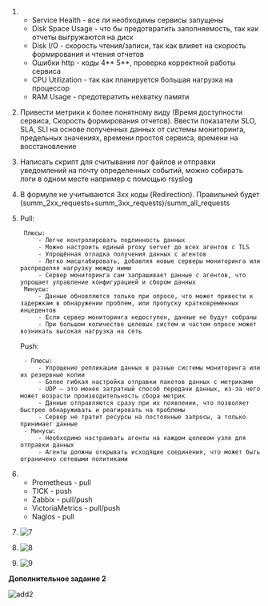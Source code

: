 1.
	- Service Health - все ли необходимы сервисы запущены
	- Disk Space Usage - что бы предотвратить заполняемость, так как отчеты выгружаются на диск
	- Disk I/O - скорость чтения/записи, так как влияет на скорость формирования и чтения отчетов
	- Ошибки http - коды 4** 5**, проверка корректной работы сервиса
	- CPU Utilization - так как планируется большая нагрузка на процессор
	- RAM Usage - предотвратить нехватку памяти

2. Привести метрики к более понятному виду (Время доступности сервиса, Скорость формирования отчетов). Ввести показатели SLO, SLA, SLI на основе полученных данных от системы мониторинга, предельных значениях, времени простоя сервиса, времени на восстановление

3. Написать скрипт для считывания лог файлов и отправки уведомлений на почту определенных событий, можно собирать логи в одном месте например с помощью rsyslog

4. В формуле не учитываются 3хх коды (Redirection). Правильней будет (summ_2xx_requests+summ_3xx_requests)/summ_all_requests

5. 
	Pull:

		Плюсы:
			- Легче контролировать подлинность данных
			- Можно настроить единый proxy server до всех агентов с TLS
			- Упрощённая отладка получения данных с агентов
			- Легко масштабировать, добавляя новые серверы мониторинга или распределяя нагрузку между ними
			- Сервер мониторинга сам запрашивает данные с агентов, что упрощает управление конфигурацией и сбором данных
		Минусы:
			- Данные обновляются только при опросе, что может привести к задержкам в обнаружении проблем, или пропуску кратковременных инцедентов
			- Если сервер мониторинга недоступен, данные не будут собраны
			- При большом количестве целевых систем и частом опросе может возникать высокая нагрузка на сеть

	Push:

		- Плюсы:
			- Упрощение репликации данных в разные системы мониторинга или их резервные копии
			- Более гибкая настройка отправки пакетов данных с метриками
			- UDP — это менее затратный способ передачи данных, из-за чего может возрасти производительность сбора метрик
			- Данные отправляются сразу при их появлении, что позволяет быстрее обнаруживать и реагировать на проблемы
			- Сервер не тратит ресурсы на постоянные запросы, а только принимает данные
		- Минусы:
			- Необходимо настраивать агенты на каждом целевом узле для отправки данных
			- Агенты должны открывать исходящие соединения, что может быть ограничено сетевыми политиками

6. 
	- Prometheus	- pull
	- TICK		- push
	- Zabbix		- pull/push
	- VictoriaMetrics	- pull/push
	- Nagios		- pull

7. ![7](https://github.com/user-attachments/assets/d226f6d4-f8b1-482b-b663-c0d64d6e7fe8)

8. ![8](https://github.com/user-attachments/assets/fd9cf143-fdec-4761-9fd4-b3772eb7642e)
9. ![9](https://github.com/user-attachments/assets/99aa475a-ef5a-4602-b011-7db5dafa66d3)


**Дополнительное задание 2**

![add2](https://github.com/user-attachments/assets/e9795c8b-9699-408e-9f35-eec985db67b7)


